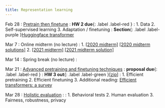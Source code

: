 ```yaml
---
title: Representation learning 
---
```


Feb 28
: [Pretrain then finetune](https://nyu-cs2590.github.io/course-material/spring2023/lecture/lec06/main.pdf)
  : **HW 2 due**{: .label .label-red }
: 1. Data
  2. Self-supervised learning
  3. Adaptation / finetuning 
: **Section**{: .label .label-purple }[Huggingface transformer](https://nyu-cs2590.github.io/course-material/spring2023/section/sec04/transformers.ipynb)

Mar 7
: Online midterm (no lecture)
: 1. [[2020 midterm]](https://nyu-cs2590.github.io/spring2023/assignments/cs2590_midterm_2020_wo_solution.pdf) [[2020 midterm solutions]](https://nyu-cs2590.github.io/spring2023/assignments/cs2590_midterm_2020.pdf)
  2. [[2021 midterm]](https://nyu-cs2590.github.io/spring2023/assignments/cs2590_midterm_2021_wo_solution.pdf) [[2021 midterm solution]](https://nyu-cs2590.github.io/spring2023/assignments/cs2590_midterm_2021.pdf)

Mar 14 
: Spring break (no lecture)
  : 

Mar 21 
: [Advanced pretraining and finetuning techniques](https://nyu-cs2590.github.io/course-material/spring2023/lecture/lec07/main.pdf)
  : **proposal due**{: .label .label-red }
  : **HW 3 out**{: .label .label-green }[[zip](https://nyu-cs2590.github.io/spring2023/assignments/hw3.zip)]
: 1. Efficient pretraining 
  2. Efficient finetuning 
  3. Additional reading: [Efficient transformers: a survey](https://arxiv.org/abs/2009.06732)

Mar 28
: [Holistic evaluation](#)
  : 
: 1. Behavioral tests 
  2. Human evaluation
  3. Fairness, robustness, privacy
